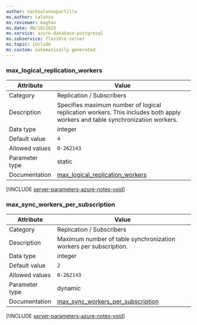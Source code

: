 ```yaml
---
author: nachoalonsoportillo
ms.author: ialonso
ms.reviewer: maghan
ms.date: 08/18/2025
ms.service: azure-database-postgresql
ms.subservice: flexible-server
ms.topic: include
ms.custom: automatically generated
---
```

### max_logical_replication_workers

| Attribute | Value |
| --- | --- |
| Category | Replication / Subscribers |
| Description | Specifies maximum number of logical replication workers. This includes both apply workers and table synchronization workers. |
| Data type | integer |
| Default value | `4` |
| Allowed values | `0-262143` |
| Parameter type | static |
| Documentation | [max_logical_replication_workers](https://www.postgresql.org/docs/15/runtime-config-replication.html#GUC-MAX-LOGICAL-REPLICATION-WORKERS) |


[!INCLUDE [server-parameters-azure-notes-void](./server-parameters-azure-notes-void.md)]



### max_sync_workers_per_subscription

| Attribute | Value |
| --- | --- |
| Category | Replication / Subscribers |
| Description | Maximum number of table synchronization workers per subscription. |
| Data type | integer |
| Default value | `2` |
| Allowed values | `0-262143` |
| Parameter type | dynamic |
| Documentation | [max_sync_workers_per_subscription](https://www.postgresql.org/docs/15/runtime-config-replication.html#GUC-MAX-SYNC-WORKERS-PER-SUBSCRIPTION) |


[!INCLUDE [server-parameters-azure-notes-void](./server-parameters-azure-notes-void.md)]



